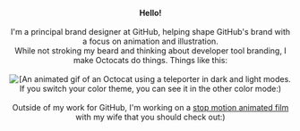 <p align="center">
  <b> Hello! </b> <br> <br>
  I'm a principal brand designer at GitHub, helping shape GitHub's brand with a focus on animation and illustration. <br> While not stroking my beard and thinking about developer tool branding, I make Octocats do things. Things like this: <br><br>
<picture>
  <source media="(prefers-color-scheme: dark)" srcset="https://user-images.githubusercontent.com/19292210/199123129-b9c2437d-4e6d-4f1c-a7ea-d9a91babb41d.gif">
  <source media="(prefers-color-scheme: light)" srcset="https://user-images.githubusercontent.com/19292210/88347096-c067a980-ccfe-11ea-8a06-bdaf552fee06.gif">
  <img alt="[An animated gif of an Octocat using a teleporter in dark and light modes. If you switch your color theme, you can see it in the other color mode:)" src="https://user-images.githubusercontent.com/25423296/163456779-a8556205-d0a5-45e2-ac17-42d089e3c3f8.png](https://user-images.githubusercontent.com/19292210/88347096-c067a980-ccfe-11ea-8a06-bdaf552fee06.gif)">
</picture>
 

  <br>
  <br>
  Outside of my work for GitHub, I'm working on a <a href="http://www.instagram.com/wowshortfilm"> stop motion animated film </a> with my wife that you should check out:)

